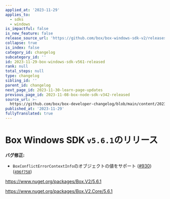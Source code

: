 ```yaml
---
applied_at: '2023-11-29'
applies_to:
  - sdks
  - windows
is_impactful: false
is_new_feature: false
release_source_url: 'https://github.com/box/box-windows-sdk-v2/releases/tag/v5.6.1'
collapse: true
is_index: false
category_id: changelog
subcategory_id: ''
id: 2023-11-29-box-windows-sdk-v561-released
rank: null
total_steps: null
type: changelog
sibling_id: ''
parent_id: changelog
next_page_id: 2023-11-30-learn-page-updates
previous_page_id: 2023-11-08-box-node-sdk-v342-released
source_url: >-
  https://github.com/box/box-developer-changelog/blob/main/content/2023/11-29-box-windows-sdk-v561-released.md
published_at: '2023-11-29'
fullyTranslated: true
---
```

# Box Windows SDK `v5.6.1`のリリース

**バグ修正:**

* `BoxConflictErrorContextInfo`のオブジェクトの値をサポート ([#930][1]) ([`496f758`][2])

<https://www.nuget.org/packages/Box.V2/5.6.1>

<https://www.nuget.org/packages/Box.V2.Core/5.6.1>

[1]: https://github.com/box/box-windows-sdk-v2/issues/930

[2]: https://github.com/box/box-windows-sdk-v2/commit/496f758c3436b1834188078027b7305ca6a98fce
